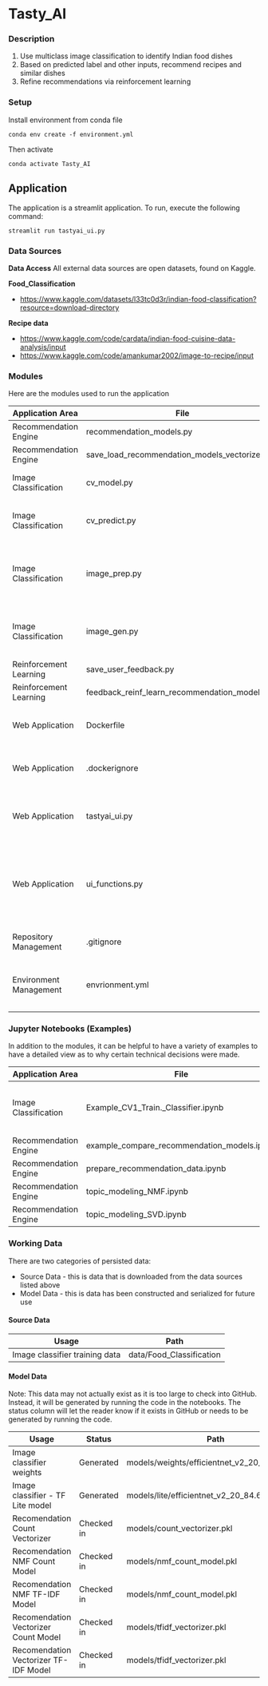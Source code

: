 # Tasty_AI
### Description
1. Use multiclass image classification to identify Indian food dishes
2. Based on predicted label and other inputs, recommend recipes and similar dishes
3. Refine recommendations via reinforcement learning

### Setup
Install environment from conda file
```
conda env create -f environment.yml
```

Then activate
```
conda activate Tasty_AI
```

## Application

The application is a streamlit application.  To run, execute the following command:
```
streamlit run tastyai_ui.py
```


### Data Sources

**Data Access**
All external data sources are open datasets, found on Kaggle.

**Food_Classification**
* https://www.kaggle.com/datasets/l33tc0d3r/indian-food-classification?resource=download-directory

**Recipe data**
 * https://www.kaggle.com/code/cardata/indian-food-cuisine-data-analysis/input
 * https://www.kaggle.com/code/amankumar2002/image-to-recipe/input


### Modules 
Here are the modules used to run the application 

| Application Area | File | Description |
| --- | --- |--- |
|Recommendation Engine|recommendation_models.py|** TBD **|
|Recommendation Engine|save_load_recommendation_models_vectorizers.py|** TBD **|
|Image Classification|cv_model.py|Define the computer vision model|
|Image Classification|cv_predict.py|Wrapper class to simplify classification predictions|
|Image Classification| image_prep.py | Tools for retriving image files and converting to pandas dataframe |
|Image Classification| image_gen.py | Tools for converting dataframes to keras image generators |
|Reinforcement Learning|save_user_feedback.py|** TBD **|
|Reinforcement Learning|feedback_reinf_learn_recommendation_model.py|** TBD **|
|Web Application|Dockerfile|Define what goes into the docker container|
|Web Application|.dockerignore|Define what *doesn't* goes into the docker container|
|Web Application|tastyai_ui.py|Streamlit application file.  This file primarily defines the view|
|Web Application|ui_functions.py|Separation of concerns for streamlit application.  This file contains the logical/controller aspects of the web application.|
|Repository Management|.gitignore|Specify files to exclude from adding to git|
|Environment Management|envrionment.yml|Conda environment file to ensure all packages are available|



### Jupyter Notebooks (Examples)
In addition to the modules, it can be helpful to have a variety of examples to have a detailed view as to why certain technical decisions were made.

| Application Area | File | Description |
| --- | --- |--- |
|Image Classification| Example_CV1_Train._Classifier.ipynb | Train and evaluate image classifier model |
|Recommendation Engine|example_compare_recommendation_models.ipynb|** TBD **|
|Recommendation Engine|prepare_recommendation_data.ipynb|** TBD **|
|Recommendation Engine|topic_modeling_NMF.ipynb|** TBD **|
|Recommendation Engine|topic_modeling_SVD.ipynb|** TBD **|


### Working Data
There are two categories of persisted data: 
* Source Data - this is data that is downloaded from the data sources listed above
* Model Data - this is data has been constructed and serialized for future use

#### Source Data
| Usage | Path |
| --- | --- |
|Image classifier training data| data/Food_Classification|


#### Model Data
Note: This data may not actually exist as it is too large to check into GitHub.  Instead, it will be generated by running the code in the notebooks.  The status column will let the reader know if it exists in GitHub or needs to be generated by running the code.

| Usage | Status | Path |
| --- | --- | --- |
|Image classifier weights| Generated | models/weights/efficientnet_v2_20_84.64.hdf5|
|Image classifier - TF Lite model| Generated | models/lite/efficientnet_v2_20_84.64.tflite|
|Recomendation Count Vectorizer| Checked in | models/count_vectorizer.pkl|
|Recomendation NMF Count Model|Checked in | models/nmf_count_model.pkl|
|Recomendation NMF TF-IDF Model|Checked in | models/nmf_count_model.pkl|
|Recomendation Vectorizer Count Model|Checked in | models/tfidf_vectorizer.pkl|
|Recomendation Vectorizer TF-IDF Model|Checked in | models/tfidf_vectorizer.pkl|




